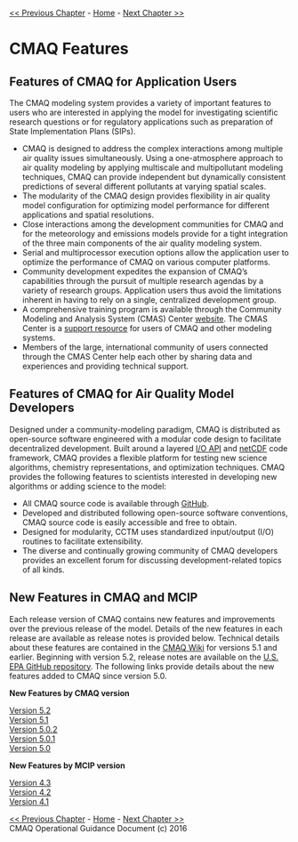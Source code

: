 
<!-- BEGIN COMMENT -->

[<< Previous Chapter](CMAQ_OGD_ch02_overview.md) - [Home](README.md) - [Next Chapter >>](CMAQ_OGD_ch04_science.md)<br>

<!-- END COMMENT -->

# CMAQ Features #

Features of CMAQ for Application Users
-------------------------------------------------

The CMAQ modeling system provides a variety of important features to users who are interested in applying the model for investigating scientific research questions or for regulatory applications such as preparation of State Implementation Plans (SIPs).

-   CMAQ is designed to address the complex interactions among multiple air quality issues simultaneously. Using a one-atmosphere approach to air quality modeling by applying multiscale and multipollutant modeling techniques, CMAQ can provide independent but dynamically consistent predictions of several different pollutants at varying spatial scales.
-   The modularity of the CMAQ design provides flexibility in air quality model configuration for optimizing model performance for different applications and spatial resolutions.
-   Close interactions among the development communities for CMAQ and for the meteorology and emissions models provide for a tight integration of the three main components of the air quality modeling system.
-   Serial and multiprocessor execution options allow the application user to optimize the performance of CMAQ on various computer platforms.
-   Community development expedites the expansion of CMAQ’s capabilities through the pursuit of multiple research agendas by a variety of research groups. Application users thus avoid the limitations inherent in having to rely on a single, centralized development group.
-   A comprehensive training program is available through the Community Modeling and Analysis System (CMAS) Center [website](http://www.cmascenter.org). The CMAS Center is a [support resource](CMAQ_OGD_ch13_support.md) for users of CMAQ and other modeling systems.
-   Members of the large, international community of users connected through the CMAS Center help each other by sharing data and experiences and providing technical support.

Features of CMAQ for Air Quality Model Developers
-------------------------------------------------

Designed under a community-modeling paradigm, CMAQ is distributed as open-source software engineered with a modular code design to facilitate decentralized development. Built around a layered [I/O API](https://www.cmascenter.org/ioapi) and [netCDF](http://www.unidata.ucar.edu/software/netcdf) code framework, CMAQ provides a flexible platform for testing new science algorithms, chemistry representations, and optimization techniques. CMAQ provides the following features to scientists interested in developing new algorithms or adding science to the model:

-   All CMAQ source code is available through [GitHub](https://github.com/USEPA/CMAQ).
-   Developed and distributed following open-source software conventions, CMAQ source code is easily accessible and free to obtain.
-   Designed for modularity, CCTM uses standardized input/output (I/O) routines to facilitate extensibility.
-   The diverse and continually growing community of CMAQ developers provides an excellent forum for discussing development-related topics of all kinds.

New Features in CMAQ and MCIP
--------------------------------

Each release version of CMAQ contains new features and improvements over the previous release of the model. Details of the new features in each release are available as release notes is provided below. Technical details about these features are contained in the [CMAQ Wiki](https://www.airqualitymodeling.org/index.php/CMAQ) for versions 5.1 and earlier.  Beginning with version 5.2, release notes are available on the [U.S. EPA GitHub repository](https://github.com/USEPA/CMAQ). The following links provide details about the new features added to CMAQ since version 5.0.

**New Features by CMAQ version**

[Version 5.2](https://github.com/USEPA/CMAQ/blob/5.2/CCTM/docs/Release_Notes/README.md)<br>
[Version 5.1](https://www.airqualitymodeling.org/index.php/CMAQ_version_5.1_November_2015_release_Technical_Documentation)<br>
[Version 5.0.2](https://www.airqualitymodeling.org/index.php/CMAQ_version_5.0.2_April_2014_release_Technical_Documentation)<br>
[Version 5.0.1](https://www.airqualitymodeling.org/index.php/CMAQ_version_5.0.1_July_2012_release_Technical_Documentation)<br>
[Version 5.0](https://www.airqualitymodeling.org/index.php/CMAQ_version_5.0_February_2012_release_Technical_Documentation)<br>

**New Features by MCIP version**

[Version 4.3](https://www.airqualitymodeling.org/index.php/MCIP_version_4.3_Release_Notes)<br>
[Version 4.2](https://www.airqualitymodeling.org/index.php/MCIP_version_4.2_Release_Notes)<br>
[Version 4.1](https://www.airqualitymodeling.org/index.php/MCIP_version_4.1_Release_Notes)<br>

<!-- BEGIN COMMENT -->

[<< Previous Chapter](CMAQ_OGD_ch02_overview.md) - [Home](README.md) - [Next Chapter >>](CMAQ_OGD_ch04_science.md)<br> 
CMAQ Operational Guidance Document (c) 2016<br>

<!-- END COMMENT -->
